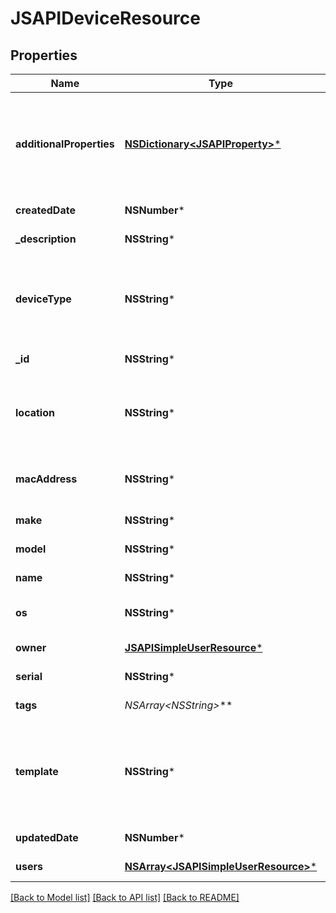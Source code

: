 # JSAPIDeviceResource

## Properties
Name | Type | Description | Notes
------------ | ------------- | ------------- | -------------
**additionalProperties** | [**NSDictionary&lt;JSAPIProperty&gt;***](JSAPIProperty.md) | A map of additional properties, keyed on the property name.  Must match the names and types defined in the template if one is specified | [optional] 
**createdDate** | **NSNumber*** | The date the device log was created | [optional] 
**_description** | **NSString*** | The description of the device | [optional] 
**deviceType** | **NSString*** | The type of device. Use mobile to specifically register mobile devices. This particular type will be used to send and receive notifications | [optional] 
**_id** | **NSString*** | The unique ID for this device | [optional] 
**location** | **NSString*** | The physical location of the device, coordinates or named place (office, living room, etc) | [optional] 
**macAddress** | **NSString*** | The MAC (media access control) address of the device | [optional] 
**make** | **NSString*** | The make of the device | [optional] 
**model** | **NSString*** | The model of the device | [optional] 
**name** | **NSString*** | The name of the device | [optional] 
**os** | **NSString*** | The OS (operating system) on the device | [optional] 
**owner** | [**JSAPISimpleUserResource***](JSAPISimpleUserResource.md) | The user that owns the device | [optional] 
**serial** | **NSString*** | The serial number of the device | [optional] 
**tags** | **NSArray&lt;NSString*&gt;*** | Random tags to facilitate search | [optional] 
**template** | **NSString*** | Use to describe and validate custom properties (custom schema). May be null and no validation of additional_properties will be done | [optional] 
**updatedDate** | **NSNumber*** | The date the device log was updated | [optional] 
**users** | [**NSArray&lt;JSAPISimpleUserResource&gt;***](JSAPISimpleUserResource.md) | The users currently using the device | [optional] 

[[Back to Model list]](../README.md#documentation-for-models) [[Back to API list]](../README.md#documentation-for-api-endpoints) [[Back to README]](../README.md)



